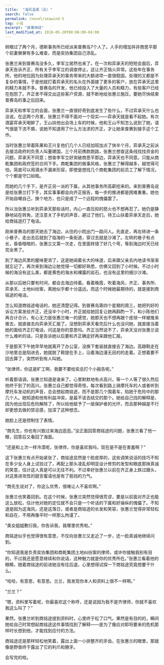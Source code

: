 ```yaml
---
title:  "海风温柔（五）"
search: false
permalink: /novel/seawind-5
tag: 小说
excerpt: "故事继续"
last_modified_at: 2018-05-20T08:06:00-04:00
---
```




转眼过了两个月，德斯事务所已经派来普赛岛7个人了。人手的增加并非商思平那个前妻舅舅有多么难查，而是奕协集团自己添乱。

 

张惠兰来到普赛岛没多久，李军立居然也来了。在一次和弈承天的短短会面后，弈承天告诉齐正，所有关于李军立的调查停止，这让齐正恼火异常。这些年在事务所，他的地位因为处理弈承天的事务带来的大额进项一直很稳固，处理的又都是不复杂的事情，于是他就打着弈承天的名头在外面接了更多的客户，放在弈承天这里的精力本就不多。普赛岛的开发，他已经投入了大量的人员和精力，有些客户已经在抱怨了。齐正舍不得交出这些客户资源，就不断地给张惠兰施压，要她尽快结束普赛岛的事之后回来。

 

弈承天和李军立的会面，张惠兰一直很好奇到底发生了些什么，不过弈承天什么也没说。在这两个月里，张惠兰不得不面对一个现实——弈承天就是看不起她。有次酒宴弈承天喝醉了，王山扶他出会场上车的时候，他和王山不知怎么说到了她，语气很是下流不屑，说她不知道用了什么方法求的齐正，才让她来普赛到接手这个工作。

 

当时张惠兰带着陈果和王兴复他们几个人已经加班加点了快半个月，弈承天之前派去接洽政府的负责人叫董建国，三个月前携款跑路，张惠兰想查这条线找找资金的问题，弈承天不同意；想查李军立好突破商思平那边，弈承天也不同意。只能从商乾集团和政府签的合同下手。商乾集团的做事风格，张惠兰了解得越多，越觉得可怕，简直可以用滴水不漏来形容，即使是想找几个商乾集团的前员工了解下情况，个个都是守口如瓶。

 

而她的几个手下，是齐正另一派的下属，从其他事务所高薪挖来的。来到普赛岛说是给张惠兰打下手，其实事事都会向齐正报告，每一步的推进都是困难重重。她也开始自嘲自己，换个地方，也只是成了一个远程的傀儡罢了。

 

所以当张惠兰听到弈承天那些话时，内心一直压抑的怒火也不想再忍了。她仍是静静地站在转角，还注意关了手机的声音，避过了他们。待王山扶着弈承天走后，她给商铭途打了电话。

 

刚来普赛岛的那天她去了海边，从住的小院出门一路问人。先直走，再左转进一条小巷子，走出去后就到了临海的一条街道，穿过去就是沙滩了。左转的巷子有点长，昏昏暗暗的，张惠兰又第一次走，在里面转错了好几个弯，等到海边时天已经完全黑了。

 

到了海边风里的腥味更浓了，这是她闻着长大的味道，后来跟父亲去内地读书渐渐就忘记了。再次来到海边让她觉得一切都好熟悉，仿佛又回到了小时候。不过小时候的海没有这么美，都是黄色的海水和裸露的岩石，也没有这里的细沙沙滩。

 

从那以后她只要有时间，都会去海边待着。看着晚霞，吹着海风，齐正、事务所、弈承天、土地纠纷案，离她似乎都十分遥远。而这个时候她最期待的，就是接到商铭途的电话。

 

怎么知道商铭途电话的，她还清楚记得。到普赛岛第四个星期的周三，她把列好的诉讼方案发给齐正，还没半个小时，齐正就给她回复让她再斟酌一下，和小陈他们再合计合计。有心无力是张惠兰唯一的感觉，她那天也不想再跟个皮球一样被推来推去，就直接去向弈承天汇报了。没想到弈承天看完后什么也没问她，就直接当着她的面给齐正打电话，问这是你的意思吗。齐正当然说不了，弈承天没对张惠兰说什么难听的话，只是告诉她以后要和齐正确定好再来跟他汇报。

 

于是那天下午她早早地就离开了办公室，没换下套装就直接去了海边。高跟鞋走在沙地里总是陷进去，她就脱了鞋提在手上，沿着海边漫无目的的走着。正想着要不回去算了，突然听到有人叫她。

 

“张律师，你这是旷工啊，我要不要给奕总打个小报告呢。”

 

听着那语调，张惠兰知道是谁来了。心里默默地有点高兴，等一个人等了很久然后他终于到了的高兴。张惠兰自己都觉得奇怪，每次看到路上骑摩托车的人或者听到摩托车发动机的声音，总会想起商铭途，而不是那几个围着车，陷她于危险中的那几个人。她知道和他有利益冲突，是最不该去结交的那个。她给自己找的解释是，因为他出现后危险解除了，所以给他赋予了一层保护者的光环，而且那种越是不行却更想去做的禁忌感，加深了这种想念。

 

她脸上还是控制住了表情。

 

“商先生，你也有兴致过来海边逛逛。”没正面回答商铭途的问题，张惠兰看了他一眼，回答后又看回了海面。

 

“还是和上次一样冷漠呢，张律师，你是喜欢我吗，现在是不是在害羞啊？”

 

这下张惠兰有点开始紧张了，商铭途显然是个脸皮厚的，这些调笑说话的技巧不知在多少女人身上试验过了，再配上那头凌乱却明显设计修剪的发型和眼底那抹真诚的笑意，估计这人真是可以无往不利。不过幸好张惠兰以前在齐正身上跌过跟头，对这类进攻性的甜言蜜语也是有了抵挡的力气。

 

“商先生说对了，你这么优秀，很难让人不喜欢啊。”

 

张惠兰也笑着回到。在这个时候，张惠兰突然觉得很荒谬，要是以前面对齐正也能这么放松，估计他对她的定位就不会只是一个听话的下属和好操纵的傀儡了。不知道是因为这海风，还是这落日，或者是商铭途的长发和笑容，张惠兰觉得非常轻松和自在，不用再像平时一样那么拘谨了。

 

“美女姐姐敷衍我，你告诉我，我哪里优秀啦。”

 

商铭途似乎也觉得很有意思，不仅向张惠兰又走近了一步，还一脸真诚地继续问到。

 

“你知道我是负责奕协集团和商乾集团土地纠纷案的律师，或许你接触我别有目的，不过我还是愿意继续和你说话，这种魅力就是你的优秀所在。”张惠兰看着他的眼睛，随着商铭途的前进她没有往后退，心里想得试探一下商铭途究竟想要干什么。

 

“哈哈，有意思，有意思。兰兰，我发现你本人和资料上很不一样啊。”

 

“兰兰？”

“嗯，资料里写着呢，你最喜欢这个称呼，还是说因为我不是齐律师，你就不喜欢我这么叫了？”

 

果然。张惠兰听到商铭途提到资料时，心里终于松了口气。果然是有目的的，瞬间她给自己时常想起商铭途这件事情找到了解释——是为了像应对即将要来的危机那样时长想到他，才能找到应付的方法。

 

商铭途还是那样轻松地笑着，露出上面一小排整齐的牙齿，在张惠兰的眼里，那就像是野兽终于露出了它的利爪和獠牙。



 会写完的啦。 

 

 

 

 

 

 

 

 

 

 